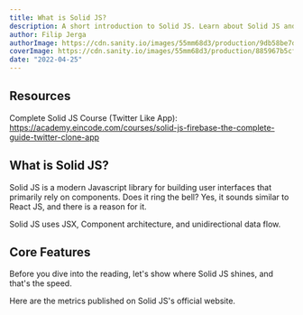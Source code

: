 ```yaml
---
title: What is Solid JS?
description: A short introduction to Solid JS. Learn about Solid JS and its features, and build modern web applications.
author: Filip Jerga
authorImage: https://cdn.sanity.io/images/55mm68d3/production/9db58be7d6d8ec2962b8754c8e89316afc190733-460x460.png
coverImage: https://cdn.sanity.io/images/55mm68d3/production/885967b5cf6fbb9e763351ed2e08eebb61c8cdf1-1300x731.jpg?h=600&fm=jpg&q=70
date: "2022-04-25"
---
```


## Resources

Complete Solid JS Course (Twitter Like App): https://academy.eincode.com/courses/solid-js-firebase-the-complete-guide-twitter-clone-app

## What is Solid JS?

Solid JS is a modern Javascript library for building user interfaces that primarily rely on components. Does it ring the bell? Yes, it sounds similar to React JS, and there is a reason for it.

Solid JS uses JSX, Component architecture, and unidirectional data flow.

## Core Features

Before you dive into the reading, let's show where Solid JS shines, and that's the speed.

Here are the metrics published on Solid JS's official website.